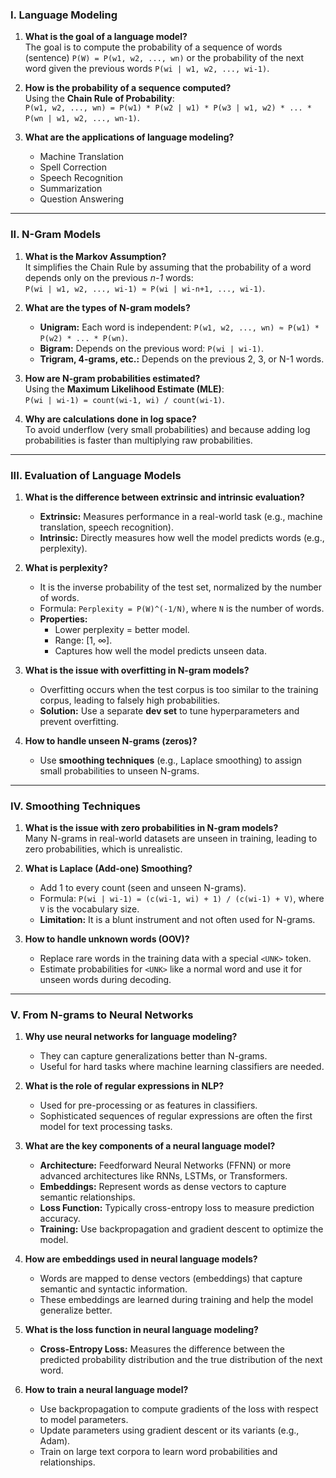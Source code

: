 ### **I. Language Modeling**
1. **What is the goal of a language model?**  
   The goal is to compute the probability of a sequence of words (sentence) `P(W) = P(w1, w2, ..., wn)` or the probability of the next word given the previous words `P(wi | w1, w2, ..., wi-1)`.

2. **How is the probability of a sequence computed?**  
   Using the **Chain Rule of Probability**:  
   `P(w1, w2, ..., wn) = P(w1) * P(w2 | w1) * P(w3 | w1, w2) * ... * P(wn | w1, w2, ..., wn-1)`.

3. **What are the applications of language modeling?**  
   - Machine Translation  
   - Spell Correction  
   - Speech Recognition  
   - Summarization  
   - Question Answering  

---

### **II. N-Gram Models**
1. **What is the Markov Assumption?**  
   It simplifies the Chain Rule by assuming that the probability of a word depends only on the previous *n-1* words:  
   `P(wi | w1, w2, ..., wi-1) ≈ P(wi | wi-n+1, ..., wi-1)`.

2. **What are the types of N-gram models?**  
   - **Unigram:** Each word is independent: `P(w1, w2, ..., wn) ≈ P(w1) * P(w2) * ... * P(wn)`.  
   - **Bigram:** Depends on the previous word: `P(wi | wi-1)`.  
   - **Trigram, 4-grams, etc.:** Depends on the previous 2, 3, or N-1 words.

3. **How are N-gram probabilities estimated?**  
   Using the **Maximum Likelihood Estimate (MLE)**:  
   `P(wi | wi-1) = count(wi-1, wi) / count(wi-1)`.

4. **Why are calculations done in log space?**  
   To avoid underflow (very small probabilities) and because adding log probabilities is faster than multiplying raw probabilities.

---

### **III. Evaluation of Language Models**
1. **What is the difference between extrinsic and intrinsic evaluation?**  
   - **Extrinsic:** Measures performance in a real-world task (e.g., machine translation, speech recognition).  
   - **Intrinsic:** Directly measures how well the model predicts words (e.g., perplexity).

2. **What is perplexity?**  
   - It is the inverse probability of the test set, normalized by the number of words.  
   - Formula: `Perplexity = P(W)^(-1/N)`, where `N` is the number of words.  
   - **Properties:**  
     - Lower perplexity = better model.  
     - Range: [1, ∞].  
     - Captures how well the model predicts unseen data.

3. **What is the issue with overfitting in N-gram models?**  
   - Overfitting occurs when the test corpus is too similar to the training corpus, leading to falsely high probabilities.  
   - **Solution:** Use a separate **dev set** to tune hyperparameters and prevent overfitting.

4. **How to handle unseen N-grams (zeros)?**  
   - Use **smoothing techniques** (e.g., Laplace smoothing) to assign small probabilities to unseen N-grams.

---

### **IV. Smoothing Techniques**
1. **What is the issue with zero probabilities in N-gram models?**  
   Many N-grams in real-world datasets are unseen in training, leading to zero probabilities, which is unrealistic.

2. **What is Laplace (Add-one) Smoothing?**  
   - Add 1 to every count (seen and unseen N-grams).  
   - Formula: `P(wi | wi-1) = (c(wi-1, wi) + 1) / (c(wi-1) + V)`, where `V` is the vocabulary size.  
   - **Limitation:** It is a blunt instrument and not often used for N-grams.

3. **How to handle unknown words (OOV)?**  
   - Replace rare words in the training data with a special `<UNK>` token.  
   - Estimate probabilities for `<UNK>` like a normal word and use it for unseen words during decoding.

---

### **V. From N-grams to Neural Networks**
1. **Why use neural networks for language modeling?**  
   - They can capture generalizations better than N-grams.  
   - Useful for hard tasks where machine learning classifiers are needed.

2. **What is the role of regular expressions in NLP?**  
   - Used for pre-processing or as features in classifiers.  
   - Sophisticated sequences of regular expressions are often the first model for text processing tasks.

3. **What are the key components of a neural language model?**  
   - **Architecture:** Feedforward Neural Networks (FFNN) or more advanced architectures like RNNs, LSTMs, or Transformers.  
   - **Embeddings:** Represent words as dense vectors to capture semantic relationships.  
   - **Loss Function:** Typically cross-entropy loss to measure prediction accuracy.  
   - **Training:** Use backpropagation and gradient descent to optimize the model.

4. **How are embeddings used in neural language models?**  
   - Words are mapped to dense vectors (embeddings) that capture semantic and syntactic information.  
   - These embeddings are learned during training and help the model generalize better.

5. **What is the loss function in neural language modeling?**  
   - **Cross-Entropy Loss:** Measures the difference between the predicted probability distribution and the true distribution of the next word.

6. **How to train a neural language model?**  
   - Use backpropagation to compute gradients of the loss with respect to model parameters.  
   - Update parameters using gradient descent or its variants (e.g., Adam).  
   - Train on large text corpora to learn word probabilities and relationships.
